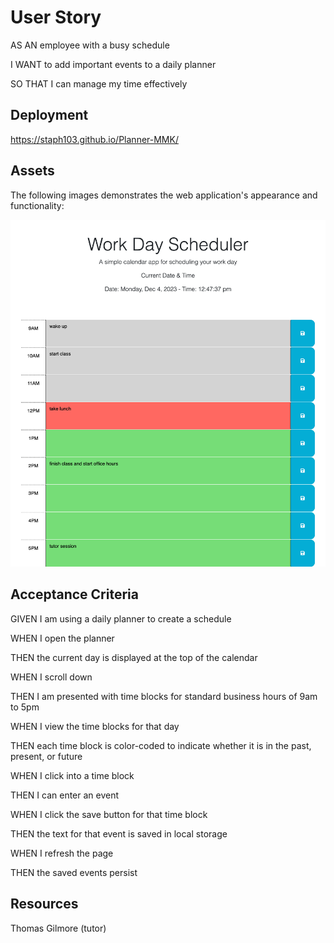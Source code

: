 # User Story

AS AN employee with a busy schedule

I WANT to add important events to a daily planner

SO THAT I can manage my time effectively



## Deployment

https://staph103.github.io/Planner-MMK/



## Assets


The following images demonstrates the web application's appearance and functionality:



![screenshot](/Images/planner.png)





## Acceptance Criteria 

GIVEN I am using a daily planner to create a schedule

WHEN I open the planner

THEN the current day is displayed at the top of the calendar

WHEN I scroll down

THEN I am presented with time blocks for standard business hours of 9am to 5pm

WHEN I view the time blocks for that day

THEN each time block is color-coded to indicate whether it is in the past, present, or future

WHEN I click into a time block

THEN I can enter an event

WHEN I click the save button for that time block

THEN the text for that event is saved in local storage

WHEN I refresh the page

THEN the saved events persist



## Resources


Thomas Gilmore (tutor)





